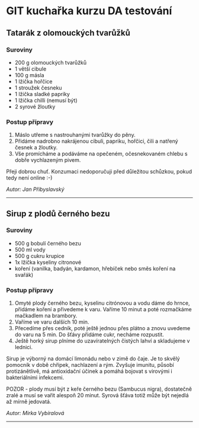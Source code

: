 # GIT kuchařka kurzu DA testování

## Tatarák z olomouckých tvarůžků

### Suroviny
* 200 g olomouckých tvarůžků
* 1 větší cibule
* 100 g másla
* 1 lžička hořčice
* 1 stroužek česneku
* 1 lžička sladké papriky
* 1 lžička chilli (nemusí být)
* 2 syrové žloutky

### Postup přípravy
1. Máslo utřeme s nastrouhanými tvarůžky do pěny.
2. Přidáme nadrobno nakrájenou cibuli, papriku, hořčici, čili a natřený česnek a žloutky. 
3. Vše promícháme a podáváme na opečeném, očesnekovaném chlebu s dobře vychlazeným pivem.

Přeji dobrou chuť. Konzumaci nedoporučuji před důležitou schůzkou, pokud tedy není online :-)

_Autor: Jan Přibyslavský_

---
## Sirup z plodů černého bezu

### Suroviny
* 500 g bobulí černého bezu
* 500 ml vody
* 500 g cukru krupice
* 1x lžička kyseliny citronové
* koření (vanilka, badyán, kardamon, hřebíček nebo směs koření na svařák)


### Postup přípravy
1. Omyté plody černého bezu, kyselinu citrónovou a vodu dáme do hrnce, přidáme koření a přivedeme k varu. Vaříme 10 minut a poté rozmačkáme mačkadlem na brambory.
2. Vaříme ve varu dalších 10 min.
3. Přecedíme přes cedník, poté ještě jednou přes plátno a znovu uvedeme do varu na 5 min. Do šťávy přidáme cukr, necháme rozpustit.
4. Ještě horký sirup plníme do uzavíratelných čistých lahví a skladujeme v lednici.

Sirup je výborný na domácí limonádu nebo v zimě do čaje. 
Je to skvělý pomocník v době chřipek, nachlazení a rým. Zvyšuje imunitu, působí protizánětlivě, má antioxidační účinek a pomáhá bojovat s virovými i bakteriálními infekcemi.

POZOR - plody musí být z keře černého bezu (Sambucus nigra), dostatečně zralé a musí se vařit alespoň 20 minut. Syrová šťáva totiž může být nejedlá až mírně jedovatá.

_Autor: Mirka Vybíralová_

---